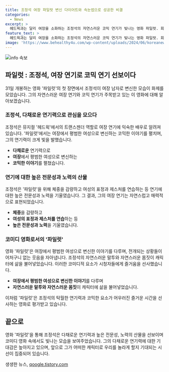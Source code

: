 ```yaml
---
title: 조정석 여장 파일럿 변신 다이어트와 속눈썹으로 성공한 비결
categories:
  - News
excerpt: >
  헤드윅과는 달리 여장을 소화하는 조정석의 자연스러운 코믹 연기가 빛나는 영화 파일럿. 회사에서 해고된 조종사가 여동생으로 변신해 재취업을 시도하는 이야기. 개연성은 떨어지지만, 조정석의 자연스러운 말투와 몸짓, 어색한 상황 속에서 우리에게 웃음을 선사. 올여름 시즌의 코미디 영화로 무거운 부담 없이 가볍게 감상할 수 있는 작품. 110분 분량이며 12세 관람가. (출처: 롯데엔터테인먼트)
feature_text: >
  헤드윅과는 달리 여장을 소화하는 조정석의 자연스러운 코믹 연기가 빛나는 영화 파일럿. 회사에서 해고된 조종사가 여동생으로 변신해 재취업을 시도하는 이야기. 개연성은 떨어지지만, 조정석의 자연스러운 말투와 몸짓, 어색한 상황 속에서 우리에게 웃음을 선사. 올여름 시즌의 코미디 영화로 무거운 부담 없이 가볍게 감상할 수 있는 작품. 110분 분량이며 12세 관람가. (출처: 롯데엔터테인먼트)
image: 'https://www.behealthy4u.com/wp-content/uploads/2024/06/koreanews.jpg'
---
```


<p><img src="https://www.behealthy4u.com/wp-content/uploads/2024/06/koreanews.jpg" alt="info 속보" /></p>

<h2 data-ke-size="size26">파일럿 : 조정석, 여장 연기로 코믹 연기 선보이다</h2>

<p data-ke-size="size16">31일 개봉하는 영화 '파일럿'의 첫 장면에서 조정석이 여장 남자로 변신한 모습이 화제를 모았습니다. 그의 자연스러운 여장 연기와 코믹 연기가 주목받고 있는 이 영화에 대해 알아보겠습니다.</p>

<h3><b>조정석, 다채로운 연기력으로 관심을 모으다</b></h3>

<p data-ke-size="size16">조정석은 뮤지컬 '헤드윅'에서의 트랜스젠더 역할로 여장 연기에 익숙한 배우로 알려져 있습니다. '파일럿'에서는 여장에서 평범한 여성으로 변신하는 코믹한 이야기를 펼치며, 그의 연기력이 크게 빛을 발했습니다.</p>

<ul>
  <li><b>다채로운</b> 연기력으로</li>
  <li><b>여장</b>에서 평범한 여성으로 변신하는</li>
  <li><b>코믹한 이야기</b>를 펼쳤습니다.</li>
</ul>

<h3><b>연기에 대한 높은 전문성과 노력의 산물</b></h3>

<p data-ke-size="size16">조정석은 '파일럿'을 위해 체중을 감량하고 여성의 표정과 제스처를 연습하는 등 연기에 대한 높은 전문성과 노력을 기울였습니다. 그 결과, 그의 여장 연기는 자연스럽고 매력적으로 표현되었습니다.</p>

<ul>
  <li><b>체중</b>을 감량하고</li>
  <li><b>여성의 표정과 제스처를 연습</b>하는 등</li>
  <li><b>높은 전문성과 노력</b>을 기울였습니다.</li>
</ul>

<h3><b>코미디 영화로서의 '파일럿'</b></h3>

<p data-ke-size="size16">영화 '파일럿'은 여장에서 평범한 여성으로 변신한 이야기를 다루며, 전개되는 상황들이 어처구니 없는 웃음을 자아냅니다. 조정석의 자연스러운 말투와 자연스러운 몸짓이 캐릭터에 삶을 불어넣었습니다. 이러한 코미디적 요소가 시청자들에게 즐거움을 선사했습니다.</p>

<ul>
  <li><b>여장에서 평범한 여성으로 변신한 이야기</b>를 다루며</li>
  <li><b>자연스러운 말투와 자연스러운 몸짓</b>이 캐릭터에 삶을 불어넣었습니다.</li>
</ul>

<p data-ke-size="size16">이처럼 '파일럿'은 조정석의 탁월한 연기력과 코믹한 요소가 어우러진 즐거운 시간을 선사하는 영화로 평가받고 있습니다.</p>

<h2 data-ke-size="size26">끝으로</h2>

<p data-ke-size="size16">영화 '파일럿'을 통해 조정석은 다채로운 연기력과 높은 전문성, 노력의 산물을 선보이며 코미디 영화 속에서도 빛나는 모습을 보여주었습니다. 그의 다채로운 연기력에 대한 기대감은 높아지고 있으며, 앞으로 그가 어떠한 캐릭터로 우리를 놀라게 할지 기대되는 시선이 집중되어 있습니다.</p>
생생한 뉴스, <a href="https://qoogle.tistory.com" rel="dofollow">qoogle.tistory.com</a>


